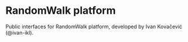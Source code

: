 # RandomWalk platform
Public interfaces for RandomWalk platform, developed by Ivan Kovačević (@ivan-ikl).
